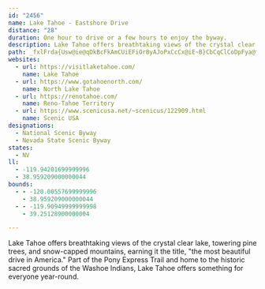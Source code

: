```yaml
---
id: "2456"
name: Lake Tahoe - Eastshore Drive
distance: "28"
duration: One hour to drive or a few hours to enjoy the byway.
description: Lake Tahoe offers breathtaking views of the crystal clear lake, towering pine trees, and snow-capped mountains, earning it the title, "the most beautiful drive in America." Part of the Pony Express Trail and home to the historic sacred grounds of the Washoe Indians, Lake Tahoe offers something for everyone year-round.
path: _fxlFrda{Usw@ie@qDkBcFkAmCUiEFiOrByAJoPxCcCx@iE~B}CbCqClCoDpFya@fp@mAzAkAfAcBhA_Bf@qAPkBFyAKcASaJ{CgCE}Cn@eAh@oChCiOfZ_A~AcBrBcCbB_Br@}Bh@yBR{BGaBq@i@k@i@gA]yAAwB~@cMZuJG{A]iBe@mAmCyCoCmB}Ag@yCC{g@|AiVZmF_AkNuFgB_@uSmBwDScCFwBPcUrDiGl@gGfBcCJ}EYiBJsAd@iAr@_BnBsCpEcAz@cAPeAK}CaBe@MaDUiASeAa@mEeC}Aa@y@EmBJqHfAqBP_PRmBYs@e@eAeAgAgC_C{HoAyBgAeA[M{O@{Gs@oBq@}DcBcBYwF@yLmAuDf@sBBsB]{EqAcBAuB^{F`C{@PoBK{Aq@uEcFW?{@e@w@EeFEyAa@kBeAuAg@}@QsLVeHz@_Cp@wIzEiA`@cC\kDPsHNiA?y@KcCg@y@q@yAcC_A_DWgCFgOMeCe@{Es@kDe@}AyCaIYiBYmE_@{Bm@_ByBmEk@aBY}AMgCHgBbBiMHcDDiDUuLDkBZyDBgDEsAc@uCQk@uEuKuBkEmB{CiA_BgEqEeB{@gASiDS_AW}As@_CmByAk@iAQaCH}EfBeAVyAHsD[wHqAqFg@sFmAoAy@sAhDuKfVc@rAe@rC_@`AS^iExEoA~A{KhUgAlBoArAiAr@oA^wAPwMl@iB^sAp@eGtDiAdAg@lAYlCYdAy@lAo@^}@RaO\mC`@wDlAeKxGcFzByDpAgGxAgBVyDHmEbA}Al@_CrBu@^cBd@s@JmH?sDWsCm@gD_BmYwTw@_A}EgIu@cAs@o@e@Sm@I_AH{NvGoA?iCuA}@Ks@VeBtAoAd@gBFoBGs@DmDlAiDd@_LEk@FmAh@oDfEsBrB{CfBcDfAgOvCqDTcEOwGcBuAUmAEe@?eMrAqB@kAIyCeAwByAcAcAi@u@yCsFs@aAyBqBuAaAkDqAyAS_EYsBq@o@a@uLuJu@_@mAQ_BDgE~AkEf@kAf@cGlDsAj@mB^aJdAyAZoBv@qEjCwEXyEdA}FWsC`@m@B}AScEcAiA?_Cd@s@BoOiAmDBiSzDgMrCcDpAeMhGiAd@iAJmGKy@KcA[e@YaDyC_AWsCAsBHqEv@qAKaBs@mCyBqAg@iBK{FPiEIqAXeB|@iAFo@SmGgFcAe@cAS_CMoKn@_Dn@w@`@q@r@}DtHeI~LiArAy@ZiGhAiAD}BQiA_@yCyAs@QaCAuDYaGx@yCImCaA}XkQmBk@mAKoBPuAZaAj@{BlBkDfDqAfBid@zz@sB`EaB~E{A~FiAtHmAnKU`DcA`q@iBdb@mAtTU`LsAt]AbCDfIN`DTxBrAfIRnB?vBOhEFnCHz@b@tBtAxDr@|Bb@tCJlBTfKAxHo@hKOdG?nCHjBd@rCbAxC|DfJ~@rAfFxClEtEjAv@n@RfDf@nBdAlAjArCfD|Ax@vK`A|A^xDxBhF@bQdElPlD`CPdKJbALx@^n@l@\j@~BhG
websites:
  - url: https://visitlaketahoe.com/
    name: Lake Tahoe
  - url: https://www.gotahoenorth.com/
    name: North Lake Tahoe
  - url: https://renotahoe.com/
    name: Reno-Tahoe Territory
  - url: https://www.scenicusa.net/~scenicus/122909.html
    name: Scenic USA
designations:
  - National Scenic Byway
  - Nevada State Scenic Byway
states:
  - NV
ll:
  - -119.94201699999996
  - 38.959209000000044
bounds:
  - - -120.00557699999996
    - 38.959209000000044
  - - -119.90949999999998
    - 39.25128900000004

---
```


Lake Tahoe offers breathtaking views of the crystal clear lake, towering pine trees, and snow-capped mountains, earning it the title, "the most beautiful drive in America." Part of the Pony Express Trail and home to the historic sacred grounds of the Washoe Indians, Lake Tahoe offers something for everyone year-round.
